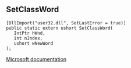 ## SetClassWord

```
[DllImport("user32.dll", SetLastError = true)]
public static extern ushort SetClassWord(
   IntPtr hWnd,
   int nIndex,
   ushort wNewWord
);
```

[Microsoft documentation](https://docs.microsoft.com/en-us/windows/win32/api/winuser/nf-winuser-setclassword)
